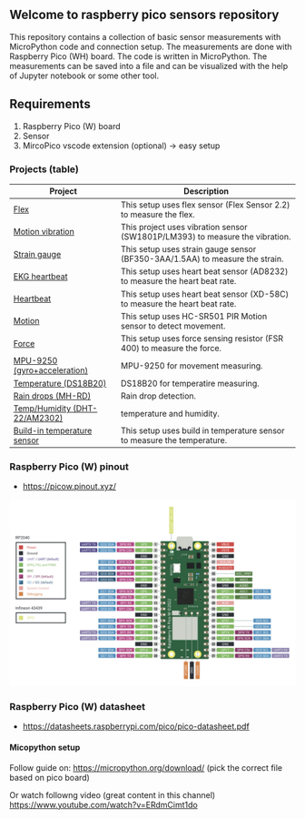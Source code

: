
## Welcome to raspberry pico sensors repository
This repository contains a collection of basic sensor measurements with MicroPython code and connection setup. The measurements are done with Raspberry Pico (WH) board. The code is written in MicroPython. The measurements can be saved into a file and can be visualized with the help of Jupyter notebook or some other tool.

## Requirements
1. Raspberry Pico (W) board
2. Sensor
3. MircoPico vscode extension (optional) -> easy setup

### Projects (table)
| Project | Description |
| --- | --- |
| [Flex](/raspberry_pico_sensors/flex/README.md) | This setup uses flex sensor (Flex Sensor 2.2) to measure the flex. |
| [Motion vibration](/raspberry_pico_sensors/motion_vibration/README.md) | This project uses vibration sensor (SW1801P/LM393) to measure the vibration. |
| [Strain gauge](/raspberry_pico_sensors/strain_gauge/README.md) | This setup uses strain gauge sensor (BF350-3AA/1.5AA) to measure the strain. |
| [EKG heartbeat](/raspberry_pico_sensors/ekg_heartbeat/README.md) | This setup uses heart beat sensor (AD8232) to measure the heart beat rate. |
| [Heartbeat](/raspberry_pico_sensors/heart_beat/README.md) | This setup uses heart beat sensor (XD-58C) to measure the heart beat rate. |
| [Motion](/raspberry_pico_sensors/motion/README.md) | This setup uses HC-SR501 PIR Motion sensor to detect movement. |
| [Force](/raspberry_pico_sensors/force_sensing_resistor/README.md) | This setup uses force sensing resistor (FSR 400) to measure the force. |
| [MPU-9250 (gyro+acceleration)](/raspberry_pico_sensors/mpu_9250/README.md) | MPU-9250 for movement measuring. |
| [Temperature (DS18B20)](/raspberry_pico_sensors/DS18B20_temperature/README.md) | DS18B20 for temperatire measuring. |
| [Rain drops (MH-RD)](/raspberry_pico_sensors/rain_sensor/README.md) | Rain drop detection. |
| [Temp/Humidity (DHT-22/AM2302)](/raspberry_pico_sensors/am_2302/README.md) | temperature and humidity. |
| [Build-in temperature sensor](raspberry_pico_sensors/buildin_temperature/README.md)  | This setup uses build in temperature sensor to measure the temperature. |

### Raspberry Pico (W) pinout
- https://picow.pinout.xyz/

![alt text](imgs/pinout.png)

### Raspberry Pico (W) datasheet
- https://datasheets.raspberrypi.com/pico/pico-datasheet.pdf

#### Micopython setup
Follow guide on:
https://micropython.org/download/ (pick the correct file based on pico board)

Or watch followng video (great content in this channel)
https://www.youtube.com/watch?v=ERdmCimt1do
